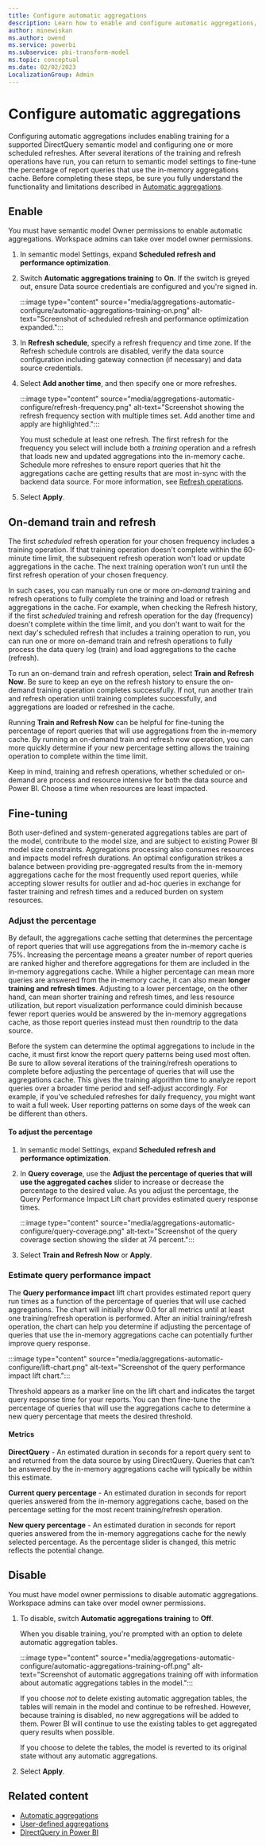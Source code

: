 ```yaml
---
title: Configure automatic aggregations 
description: Learn how to enable and configure automatic aggregations, enable training for a supported DirectQuery semantic model and configure one or more scheduled refreshes.
author: minewiskan
ms.author: owend
ms.service: powerbi
ms.subservice: pbi-transform-model
ms.topic: conceptual
ms.date: 02/02/2023
LocalizationGroup: Admin
---
```

# Configure automatic aggregations

Configuring automatic aggregations includes enabling training for a supported DirectQuery semantic model and configuring one or more scheduled refreshes. After several iterations of the training and refresh operations have run, you can return to semantic model settings to fine-tune the percentage of report queries that use the in-memory aggregations cache. Before completing these steps, be sure you fully understand the functionality and limitations described in [Automatic aggregations](aggregations-auto.md).

## Enable

You must have semantic model Owner permissions to enable automatic aggregations. Workspace admins can take over model owner permissions.

1. In semantic model Settings, expand **Scheduled refresh and performance optimization**.
1. Switch **Automatic aggregations training** to **On**. If the switch is greyed out, ensure Data source credentials are configured and you're signed in.

    :::image type="content" source="media/aggregations-automatic-configure/automatic-aggregations-training-on.png" alt-text="Screenshot of scheduled refresh and performance optimization expanded.":::

1. In **Refresh schedule**, specify a refresh frequency and time zone. If the Refresh schedule controls are disabled, verify the data source configuration including gateway connection (if necessary) and data source credentials.
1. Select **Add another time**, and then specify one or more refreshes.

    :::image type="content" source="media/aggregations-automatic-configure/refresh-frequency.png" alt-text="Screenshot showing the refresh frequency section with multiple times set. Add another time and apply are highlighted.":::

    You must schedule at least one refresh. The first refresh for the frequency you select will include both a *training* operation and a refresh that loads new and updated aggregations into the in-memory cache. Schedule more refreshes to ensure report queries that hit the aggregations cache are getting results that are most in-sync with the backend data source. For more information, see [Refresh operations](aggregations-auto.md#refresh-operations).

1. Select **Apply**.

## On-demand train and refresh

The first *scheduled* refresh operation for your chosen frequency includes a training operation. If that training operation doesn't complete within the 60-minute time limit, the subsequent refresh operation won't load or update aggregations in the cache. The next training operation won't run until the first refresh operation of your chosen frequency.

In such cases, you can manually run one or more *on-demand* training and refresh operations to fully complete the training and load or refresh aggregations in the cache. For example, when checking the Refresh history, if the first *scheduled* training and refresh operation for the day (frequency) doesn't complete within the time limit, and you don't want to wait for the next day's scheduled refresh that includes a training operation to run, you can run one or more on-demand train and refresh operations to fully process the data query log (train) and load aggregations to the cache (refresh).

To run an on-demand train and refresh operation, select **Train and Refresh Now**. Be sure to keep an eye on the refresh history to ensure the on-demand training operation completes successfully. If not, run another train and refresh operation until training completes successfully, and aggregations are loaded or refreshed in the cache.

Running **Train and Refresh Now** can be helpful for fine-tuning the percentage of report queries that will use aggregations from the in-memory cache. By running an on-demand train and refresh now operation, you can more quickly determine if your new percentage setting allows the training operation to complete within the time limit.

Keep in mind, training and refresh operations, whether scheduled or on-demand are process and resource intensive for both the data source and Power BI. Choose a time when resources are least impacted.

## Fine-tuning

Both user-defined and system-generated aggregations tables are part of the model, contribute to the model size, and are subject to existing Power BI model size constraints. Aggregations processing also consumes resources and impacts model refresh durations. An optimal configuration strikes a balance between providing pre-aggregated results from the in-memory aggregations cache for the most frequently used report queries, while accepting slower results for outlier and ad-hoc queries in exchange for faster training and refresh times and a reduced burden on system resources.

### Adjust the percentage

By default, the aggregations cache setting that determines the percentage of report queries that will use aggregations from the in-memory cache is 75%. Increasing the percentage means a greater number of report queries are ranked higher and therefore aggregations for them are included in the in-memory aggregations cache. While a higher percentage can mean more queries are answered from the in-memory cache, it can also mean **longer training and refresh times**. Adjusting to a lower percentage, on the other hand, can mean shorter training and refresh times, and less resource utilization, but report visualization performance could diminish because fewer report queries would be answered by the in-memory aggregations cache, as those report queries instead must then roundtrip to the data source.

Before the system can determine the optimal aggregations to include in the cache, it must first know the report query patterns being used most often. Be sure to allow several iterations of the training/refresh operations to complete before adjusting the percentage of queries that will use the aggregations cache. This gives the training algorithm time to analyze report queries over a broader time period and self-adjust accordingly. For example, if you've scheduled refreshes for daily frequency, you might want to wait a full week. User reporting patterns on some days of the week can be different than others.

#### To adjust the percentage

1. In semantic model Settings, expand **Scheduled refresh and performance optimization**.
1. In **Query coverage**, use the **Adjust the percentage of queries that will use the aggregated caches** slider to increase or decrease the percentage to the desired value. As you adjust the percentage, the Query Performance Impact Lift chart provides estimated query response times.

    :::image type="content" source="media/aggregations-automatic-configure/query-coverage.png" alt-text="Screenshot of the query coverage section showing the slider at 74 percent.":::

1. Select **Train and Refresh Now** or **Apply**.

### Estimate query performance impact

The **Query performance impact** lift chart provides estimated report query run times as a function of the percentage of queries that will use cached aggregations. The chart will initially show 0.0 for all metrics until at least one training/refresh operation is performed. After an initial training/refresh operation, the chart can help you determine if adjusting the percentage of queries that use the in-memory aggregations cache can potentially further improve query response.

:::image type="content" source="media/aggregations-automatic-configure/lift-chart.png" alt-text="Screenshot of the query performance impact lift chart.":::

Threshold appears as a marker line on the lift chart and indicates the target query response time for your reports. You can then fine-tune the percentage of queries that will use the aggregations cache to determine a new query percentage that meets the desired threshold.

#### Metrics

**DirectQuery** - An estimated duration in seconds for a report query sent to and returned from the data source by using DirectQuery. Queries that can't be answered by the in-memory aggregations cache will typically be within this estimate.

**Current query percentage** - An estimated duration in seconds for report queries answered from the in-memory aggregations cache, based on the percentage setting for the most recent training/refresh operation.

**New query percentage** - An estimated duration in seconds for report queries answered from the in-memory aggregations cache for the newly selected percentage. As the percentage slider is changed, this metric reflects the potential change.

## Disable

You must have model owner permissions to disable automatic aggregations. Workspace admins can take over model owner permissions.

1. To disable, switch **Automatic aggregations training** to **Off**.

    When you disable training, you're prompted with an option to delete automatic aggregation tables.

    :::image type="content" source="media/aggregations-automatic-configure/automatic-aggregations-training-off.png" alt-text="Screenshot of automatic aggregations training off with information about automatic aggregations tables in the model.":::

    If you choose *not* to delete existing automatic aggregation tables, the tables will remain in the model and continue to be refreshed. However, because training is disabled, no new aggregations will be added to them. Power BI will continue to use the existing tables to get aggregated query results when possible.

    If you choose to delete the tables, the model is reverted to its original state without any automatic aggregations.

1. Select **Apply**.

## Related content

* [Automatic aggregations](aggregations-auto.md)  
* [User-defined aggregations](../transform-model/aggregations-advanced.md)  
* [DirectQuery in Power BI](../connect-data/desktop-directquery-about.md)  
